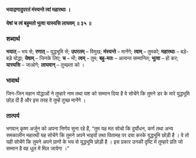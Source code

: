 #### भयाद्रणादुपरतं मंस्यन्ते त्वां महारथाः ।
#### येषां च त्वं बहुमतो भूत्वा यास्यसि लाघवम् ॥ ३५ ॥

### शब्दार्थ

**भयात्** – भय से; **रणात्** – युद्धभूमि से; **उपरतम्** – विमुख; **मंस्यन्ते** – मानेंगे; **त्वाम्** – तुमको; **महारथाः** – बड़े-बड़े योद्धा; **येषाम्** – जिनके लिए; **च** – भी; **त्वम्** – तुम; **बहु-मतः** – अत्यन्त सम्मानित; **भूत्वा** – हो कर; **यास्यसि** – जाओगे; **लाघवान्** – तुच्छता को ।

### भावार्थ

जिन-जिन महान योद्धाओं ने तुम्हारे नाम तथा यश को सम्मान दिया है वे सोचेंगे कि तुमने डर के मारे युद्धभूमि छोड़ दी है और इस तरह वे तुम्हें तुच्छ मानेंगे ।

### तात्पर्य

भगवान् कृष्ण अर्जुन को अपना निर्णय सुना रहे हैं, “तुम यह मत सोचो कि दुर्योधन, कर्ण तथा अन्य समकालीन महारथी यह सोचेंगे कि तुमने अपने भाइयों तथा पितामह पर दया करके युद्धभूमि छोड़ी है । वे तो यही सोचेंगे कि तुमने अपने प्राणों के भय से युद्धभूमि छोड़ी है । इस प्रकार उनकी दृष्टि में तुम्हारे प्रति जो सम्मान है वह धूल में मिल जायेगा ।”